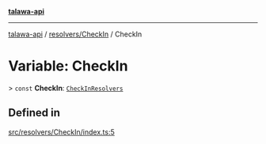 [**talawa-api**](../../../README.md)

***

[talawa-api](../../../modules.md) / [resolvers/CheckIn](../README.md) / CheckIn

# Variable: CheckIn

\> `const` **CheckIn**: [`CheckInResolvers`](../../../types/generatedGraphQLTypes/type-aliases/CheckInResolvers.md)

## Defined in

[src/resolvers/CheckIn/index.ts:5](https://github.com/PalisadoesFoundation/talawa-api/blob/4b5c74fd36bcfc2e36f3a06b67d517e865c188be/src/resolvers/CheckIn/index.ts#L5)
